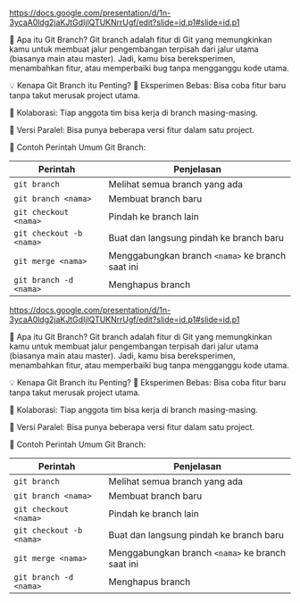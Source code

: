 <!-- ! Git Branch -->

https://docs.google.com/presentation/d/1n-3ycaA0ldg2jaKJtGdIjlQTUKNrrUgf/edit?slide=id.p1#slide=id.p1


🔀 Apa itu Git Branch?
Git branch adalah fitur di Git yang memungkinkan kamu untuk membuat jalur pengembangan terpisah dari jalur utama (biasanya main atau master). Jadi, kamu bisa bereksperimen, menambahkan fitur, atau memperbaiki bug tanpa mengganggu kode utama.


💡 Kenapa Git Branch itu Penting?
🧪 Eksperimen Bebas: Bisa coba fitur baru tanpa takut merusak project utama.

👥 Kolaborasi: Tiap anggota tim bisa kerja di branch masing-masing.

🔄 Versi Paralel: Bisa punya beberapa versi fitur dalam satu project.

📌 Contoh Perintah Umum Git Branch:

| Perintah                 | Penjelasan                                       |
| ------------------------ | ------------------------------------------------ |
| `git branch`             | Melihat semua branch yang ada                    |
| `git branch <nama>`      | Membuat branch baru                              |
| `git checkout <nama>`    | Pindah ke branch lain                            |
| `git checkout -b <nama>` | Buat dan langsung pindah ke branch baru          |
| `git merge <nama>`       | Menggabungkan branch `<nama>` ke branch saat ini |
| `git branch -d <nama>`   | Menghapus branch                                 |


<!-- ! Git Branch -->

https://docs.google.com/presentation/d/1n-3ycaA0ldg2jaKJtGdIjlQTUKNrrUgf/edit?slide=id.p1#slide=id.p1


🔀 Apa itu Git Branch?
Git branch adalah fitur di Git yang memungkinkan kamu untuk membuat jalur pengembangan terpisah dari jalur utama (biasanya main atau master). Jadi, kamu bisa bereksperimen, menambahkan fitur, atau memperbaiki bug tanpa mengganggu kode utama.


💡 Kenapa Git Branch itu Penting?
🧪 Eksperimen Bebas: Bisa coba fitur baru tanpa takut merusak project utama.

👥 Kolaborasi: Tiap anggota tim bisa kerja di branch masing-masing.

🔄 Versi Paralel: Bisa punya beberapa versi fitur dalam satu project.

📌 Contoh Perintah Umum Git Branch:

| Perintah                 | Penjelasan                                       |
| ------------------------ | ------------------------------------------------ |
| `git branch`             | Melihat semua branch yang ada                    |
| `git branch <nama>`      | Membuat branch baru                              |
| `git checkout <nama>`    | Pindah ke branch lain                            |
| `git checkout -b <nama>` | Buat dan langsung pindah ke branch baru          |
| `git merge <nama>`       | Menggabungkan branch `<nama>` ke branch saat ini |
| `git branch -d <nama>`   | Menghapus branch                                 |


